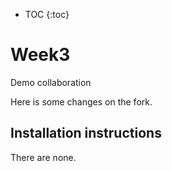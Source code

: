 * TOC
{:toc}

# Week3
Demo collaboration

Here is some changes on the fork.

## Installation instructions

There are none.
